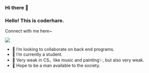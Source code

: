 ### Hi there 👋

<!--
**coderhare/coderhare** is a ✨ _special_ ✨ repository because its `README.md` (this file) appears on your GitHub profile.

Here are some ideas to get you started:


- 🤔 I’m looking for help with ...
- 💬 Ask me about ...
- 📫 How to reach me: ...
- 😄 Pronouns: ...
- ⚡ Fun fact: ...
-->
### Hello! This is coderhare.
Connect with me here~

[![](https://img.shields.io/badge/-1136153224%40qq.com-green)](1136153224@qq.com)
- 👯 I’m looking to collaborate on back end programs.
- 🔭 I’m currently a student.
- 🌱 Very weak in CS，like music and painting✨, but also very weak.
- 🐇 Hope to be a man available to the society.
